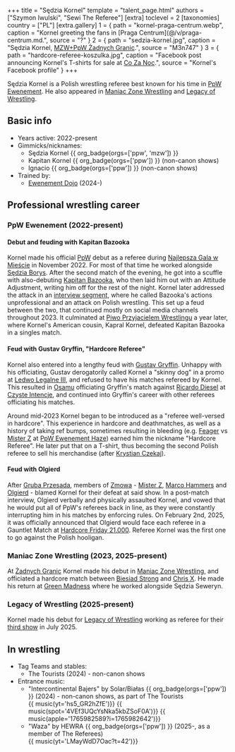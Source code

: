 +++
title = "Sędzia Kornel"
template = "talent_page.html"
authors = ["Szymon Iwulski", "Sewi The Referee"]
[extra]
toclevel = 2
[taxonomies]
country = ["PL"]
[extra.gallery]
1 = { path = "kornel-praga-centrum.webp", caption = "Kornel greeting the fans in [Praga Centrum](@/v/praga-centrum.md.", source = "?" }
2 = { path = "sedzia-kornel.jpg", caption = "Sędzia Kornel, [MZW+PpW Żadnych Granic](@/e/mzw/2023-09-23-mzw_ppw-zadnych-granic.md).", source = "M3n747" }
3 = { path = "hardcore-referee-koszulka.jpg", caption = "Facebook post announcing Kornel's T-shirts for sale at [Co Za Noc](@/e/ppw/2024-10-26-ppw-co-za-noc.md).", source = "Kornel's Facebook profile" }
+++

Sędzia Kornel is a Polish wrestling referee best known for his time in [PpW Ewenement](@/o/ppw.md). He also appeared in [Maniac Zone Wrestling](@/o/mzw.md) and [Legacy of Wrestling](@/o/low.md).

## Basic info

* Years active: 2022-present
* Gimmicks/nicknames:
  - Sędzia Kornel {{ org_badge(orgs=['ppw', 'mzw']) }}
  - Kapitan Kornel {{ org_badge(orgs=['ppw']) }} (non-canon shows)
  - Ignacio {{ org_badge(orgs=['ppw']) }} (non-canon shows)
* Trained by:
  - [Ewenement Dojo](@/o/ewenement-dojo.md) (2024-)

## Professional wrestling career

### PpW Ewenement (2022-present)

#### Debut and feuding with Kapitan Bazooka

Kornel made his official [PpW](@/o/ppw.md) debut as a referee during [Najlepsza Gala w Mieście](@/e/ppw/2022-11-25-ppw-najlepsza-gala-w-miescie.md) in November 2022. For most of that time he worked alongside [Sędzia Borys](@/w/sedzia-borys.md).
After the second match of the evening, he got into a scuffle with also-debuting [Kapitan Bazooka](@/w/kapitan-bazooka.md), who then laid him out with an Attitude Adjustment, writing him off for the rest of the night.
Kornel later addressed the attack in an [interview segment][kornel-interview], where he called Bazooka's actions unprofessional and an attack on Polish wrestling.
This set up a feud between the two, that continued mostly on social media channels throughout 2023.
It culminated at [Piwo Przyjacielem Wrestlingu](@/e/ppw/2023-11-24-ppw-piwo-przyjacielem-wrestlingu.md) a year later, where Kornel's American cousin, Kapral Kornel, defeated Kapitan Bazooka in a singles match.

#### Feud with Gustav Gryffin, "Hardcore Referee"

Kornel also entered into a lengthy feud with [Gustav Gryffin](@/w/gustav-gryffin.md).
Unhappy with his officiating, Gustav derogatorily called Kornel a "skinny dog" in a promo at [Ledwo Legalne III](@/e/ppw/2023-06-17-ppw-ledwo-legalne-3.md), and refused to have his matches refereed by Kornel.
This resulted in [Osamu](@/w/osamu.md) officiating Gryffin's match against [Ricardo Diesel](@/w/ricardo-diesel.md) at [Czyste Intencje](@/e/ppw/2023-09-09-ppw-czyste-intencje.md), and continued into Gryffin's career with other referees officiating his matches.

Around mid-2023 Kornel began to be introduced as a "referee well-versed in hardcore".
This experience in hardcore and deathmatches, as well as a history of taking ref bumps, sometimes resulting in bleeding (e.g. [Feager](@/w/feager.md) vs [Mister Z](@/w/mister-z.md) at [PpW Ewenement Haze](@/e/ppw/2024-04-20-ppw-ewenement-haze.md)) earned him the nickname "Hardcore Referee". He later put that on a T-shirt, thus becoming the second Polish referee to sell his merchandise (after [Krystian Czekaj](@/w/krystian-czekaj.md)).

#### Feud with Olgierd

After [Gruba Przesada](@/e/ppw/2025-01-25-ppw-gruba-przesada.md), members of [Zmowa](@/tt/zmowa.md) - [Mister Z](@/w/mister-z.md), [Marco Hammers](@/w/marco-hammers.md) and [Olgierd](@/w/olgierd.md) - blamed Kornel for their defeat at said show. In a post-match interview, Olgierd verbally and physically assaulted Kornel, and vowed that he would put all of PpW's referees back in line, as they were constantly interrupting him in his matches by enforcing rules. On February 2nd, 2025, it was officially announced that Olgierd would face each referee in a Gauntlet Match at [Hardcore Friday 21.000](@/e/ppw/2025-02-21-ppw-hardcore-friday.md). Referee Kornel was the first one to go against the Polish hooligan.

### Maniac Zone Wrestling (2023, 2025-present)

At [Żadnych Granic](@/e/mzw/2023-09-23-mzw_ppw-zadnych-granic.md) Kornel made his debut in [Maniac Zone Wrestling](@/o/mzw.md), and officiated a hardcore match between [Biesiad Strong](@/w/biesiad.md) and [Chris X](@/w/chris-x.md). He made his return at [Green Madness](@/e/mzw/2025-06-28-mzw-green-madness.md) where he worked alongside Sędzia Seweryn.

### Legacy of Wrestling (2025-present)

Kornel made his debut for [Legacy of Wrestling](@/o/low.md) working as referee for their [third show](@/e/low/2025-07-11-low-3.md) in July 2025.

## In wrestling

* Tag Teams and stables:
  - The Tourists (2024) - non-canon shows
* Entrance music:
  - "Intercontinental Bajers" by Solar/Białas
    {{ org_badge(orgs=['ppw']) }} (2024) - non-canon shows, as part of The Tourists <br>
    {{ music(yt='hs5_GR2hZfE')}}
    {{ music(spot='4VEf3UQcYsNka5kbZSoF0A')}}
    {{ music(apple='1765982589?i=1765982642')}}
  - "Waza" by HEWRA
    {{ org_badge(orgs=['ppw']) }} (2025-, as a member of The Referees) <br>
    {{ music(yt='LMayWdD7Oac?t=42')}}

[kornel-interview]: https://www.youtube.com/watch?v=jPEISp3JvoU
